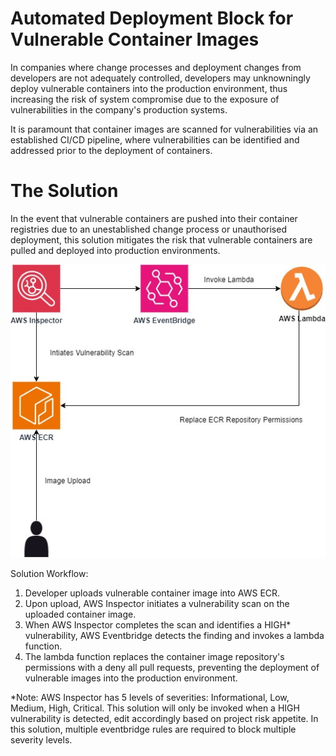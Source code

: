 # Automated Deployment Block for Vulnerable Container Images

In companies where change processes and deployment changes from developers are not adequately controlled, developers may unknowningly deploy vulnerable containers into the production environment, thus increasing the risk of system compromise due to the exposure of vulnerabilities in the company's production systems.

It is paramount that container images are scanned for vulnerabilities via an established CI/CD pipeline, where vulnerabilities can be identified and addressed prior to the deployment of containers. 


# The Solution
In the event that vulnerable containers are pushed into their container registries due to an unestablished change process or unauthorised deployment, this solution mitigates the risk that vulnerable containers are pulled and deployed into production environments.

<img src="https://github.com/SFX20A/SecurityEngineering/blob/main/Mini%20Projects/Automated%20Deployment%20Block%20for%20Vulnerable%20Container%20Images/images/Architecture.jpg" />

Solution Workflow:
1. Developer uploads vulnerable container image into AWS ECR.
2. Upon upload, AWS Inspector initiates a vulnerability scan on the uploaded container image.
3. When AWS Inspector completes the scan and identifies a HIGH* vulnerability, AWS Eventbridge detects the finding and invokes a lambda function.
4. The lambda function replaces the container image repository's permissions with a deny all pull requests, preventing the deployment of vulnerable images into the production environment.


*Note: AWS Inspector has 5 levels of severities: Informational, Low, Medium, High, Critical. This solution will only be invoked when a HIGH vulnerability is detected, edit accordingly based on project risk appetite. In this solution, multiple eventbridge rules are required to block multiple severity levels. 